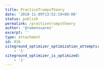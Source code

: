 ```yaml
---
title: PracticeTrumpsTheory
date: '2018-11-09T13:52:19+00:00'
status: publish
permalink: /practicetrumpstheory
author: '@ramonsuarez'
excerpt: ''
type: attachment
id: 816
siteground_optimizer_optimization_attempts:
    - '1'
siteground_optimizer_is_optimized:
    - '1'
---
```

<!DOCTYPE html PUBLIC "-//W3C//DTD HTML 4.0 Transitional//EN" "http://www.w3.org/TR/REC-html40/loose.dtd">
<?xml encoding="UTF-8">
